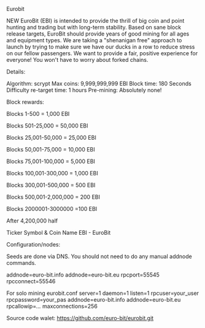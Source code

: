 Eurobit 



NEW EuroBit (EBI) is intended to provide the thrill of big coin and point hunting and trading but with long-term stability. Based on sane block release targets, EuroBit should provide years of good mining for all ages and equipment types.
We are taking a "shenanigan free" approach to launch by trying to make sure we have our ducks in a row to reduce stress on our fellow passengers. We want to provide a fair, positive experience for everyone!
You won't have to worry about forked chains.

Details:


Algorithm: scrypt
Max coins: 9,999,999,999 EBI
Block time: 180 Seconds
Difficulty re-target time: 1 hours
Pre-mining: Absolutely none!

Block rewards:

Blocks 1-500 = 1,000 EBI

Blocks 501-25,000 = 50,000 EBI

Blocks 25,001-50,000 = 25,000 EBI

Blocks 50,001-75,000 = 10,000 EBI

Blocks 75,001-100,000 = 5,000 EBI

Blocks 100,001-300,000 = 1,000 EBI

Blocks 300,001-500,000 = 500 EBI

Blocks 500,001-2,000,000 = 200 EBI

Blocks 2000001-3000000 =100 EBI

After 4,200,000 half



Ticker Symbol & Coin Name
EBI - EuroBit

Configuration/nodes:

Seeds are done via DNS. You should not need to do any manual addnode commands.

addnode=euro-bit.info
addnode=euro-bit.eu
rpcport=55545
rpcconnect=55546

For solo mining eurobit.conf
server=1
daemon=1
listen=1
rpcuser=your_user
rpcpassword=your_pas
addnode=euro-bit.info
addnode=euro-bit.eu
rpcallowip=*.*.*.*
maxconnections=256

Source code walet: https://github.com/euro-bit/eurobit.git
